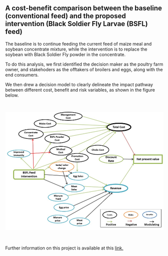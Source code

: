  ## A cost-benefit comparison between the baseline (conventional feed) and the proposed intervention (Black Soldier Fly Larvae (BSFL) feed)
 
The baseline is to continue feeding the current feed of maize meal and soybean concentrate mixture, while the intervention is to replace the soybean with Black Soldier Fly powder in the concentrate. 

To do this analysis, we first identified the decision maker as the poultry farm owner, and stakehoders as the offtakers of broilers and eggs, along with the end consumers. 

We then drew a decision model to clearly delineate the impact pathway between different cost, benefit and risk variables, as shown in the figure below. 

<br>

![***Impact Pathway Model showing Causal Relationships Between Costs, Benefits and Risk of the Intervention***](./impact_pathway_model.jpg)

<br>

Further information on this project is available at this [link.](https://rawcdn.githack.com/Nasim-Ranjbar/Maggots-for-the-chickens/4d70bf898e92082b3460908b0e0de14a1478f5c9/Maggots_for_the_chickens.html)

